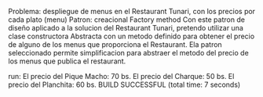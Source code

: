 Problema: despliegue de menus en el Restaurant Tunari, con los precios por cada plato (menu)
Patron: creacional Factory method
Con este patron de diseño aplicado a la solucion del Restaurant Tunari, pretendo utilizar una clase constructora Abstracta con un metodo definido para obtener el precio de alguno de los menus que proporciona el Restaurant. Ela patron seleccionado permite simplificacion para abstraer el metodo del precio de los menus que publica el restaurant.

run:
El precio del Pique Macho: 70 bs.
El precio del Charque: 50 bs.
El precio del Planchita: 60 bs.
BUILD SUCCESSFUL (total time: 7 seconds)